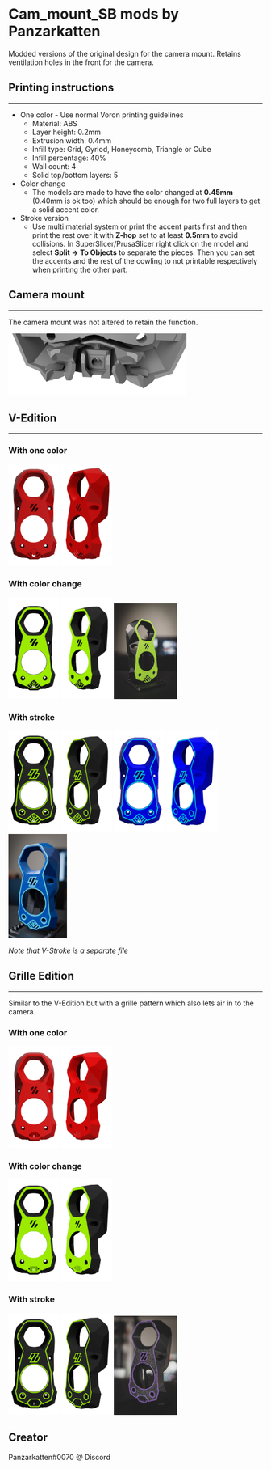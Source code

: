 # Cam_mount_SB mods by Panzarkatten

Modded versions of the original design for the camera mount. Retains ventilation holes in the front for the camera. 

## Printing instructions
------
 - One color - Use normal Voron printing guidelines
    - Material: ABS
    - Layer height: 0.2mm
    - Extrusion width: 0.4mm
    - Infill type: Grid, Gyriod, Honeycomb, Triangle or Cube
    - Infill percentage: 40%
    - Wall count: 4
    - Solid top/bottom layers: 5
 - Color change
    - The models are made to have the color changed at **0.45mm** (0.40mm is ok too) which should be enough for two full layers to get a solid accent color.
 - Stroke version
    - Use multi material system or print the accent parts first and then print the rest over it with **Z-hop** set to at least **0.5mm** to avoid collisions. In SuperSlicer/PrusaSlicer right click on the model and select **Split -> To Objects** to separate the pieces. Then you can set the accents and the rest of the cowling to not printable respectively when printing the other part.

## Camera mount
------
The camera mount was not altered to retain the function.

<img src="./Images/Mount_view.png"  width="70%">

## V-Edition
------
### With one color
<img src="./Images/V_Solid_Front_view.png"  width="20%">
<img src="./Images/V_Solid_Quarter_view.png"  width="20%">

### With color change
<img src="./Images/V_Color_Front_view.png"  width="20%">
<img src="./Images/V_Color_Quarter_view.png"  width="20%">
<img src="./Images/Cam_mount_SB-V_photo.jpg"  width="25%">

### With stroke
<img src="./Images/V_Stroke_Front_view.png"  width="20%">
<img src="./Images/V_Stroke_Quarter_view.png"  width="20%">

<img src="./Images/V_Stroke_Front_view_v2.png"  width="20%">
<img src="./Images/V_Stroke_Quarter_view_v2.png"  width="20%">
<img src="./Images/Cam_mount_SB-V_Stroke_photo.jpg"  width="23%">

*Note that V-Stroke is a separate file*

## Grille Edition
------
Similar to the V-Edition but with a grille pattern which also lets air in to the camera.

### With one color
<img src="./Images/Grille_Solid_Front_view.png"  width="20%">
<img src="./Images/Grille_Solid_Quarter_view.png"  width="20%">

### With color change
<img src="./Images/Grille_Color_Front_view.png"  width="20%">
<img src="./Images/Grille_Color_Quarter_view.png"  width="20%">

### With stroke
<img src="./Images/Grille_Stroke_Front_view.png"  width="20%">
<img src="./Images/Grille_Stroke_Quarter_view.png"  width="20%">
<img src="./Images/Cam_mount_SB-Grille_Stroke_photo.jpg"  width="25%">

## Creator
Panzarkatten#0070 @ Discord